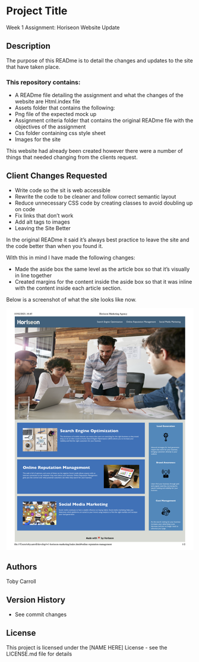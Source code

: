 # Project Title

Week 1 Assignment: Horiseon Website Update

## Description
The purpose of this READme is to detail the changes and updates to the site that have taken place.

### This repository contains:
* A READme file detailing the assignment and what the changes of the website are
Html.index file
* Assets folder that contains the following:
* Png file of the expected mock up
* Assignment criteria folder that contains the original READme file with the objectives of the assignment
* Css folder containing css style sheet
* Images for the site

This website had already been created however there were a number of things that needed changing from the clients request.

## Client Changes Requested
* Write code so the sit is web accessible
* Rewrite the code to be cleaner and follow correct semantic layout
* Reduce unnecessary CSS code by creating classes to avoid doubling up on code
* Fix links that don’t work
* Add alt tags to images
* Leaving the Site Better

In the original READme it said it’s always best practice to leave the site and the code better than when you found it.

With this in mind I have made the following changes:
* Made the aside box the same level as the article box so that it’s visually in line together
* Created margins for the content inside the aside box so that it was inline with the content inside each article section.

Below is a screenshot of what the site looks like now.

![Alt text](Assets/Horiseon%20Marketing%20Agency%20Mockup.png)

## Authors

Toby Carroll


## Version History
    
* See commit changes

## License

This project is licensed under the [NAME HERE] License - see the LICENSE.md file for details

